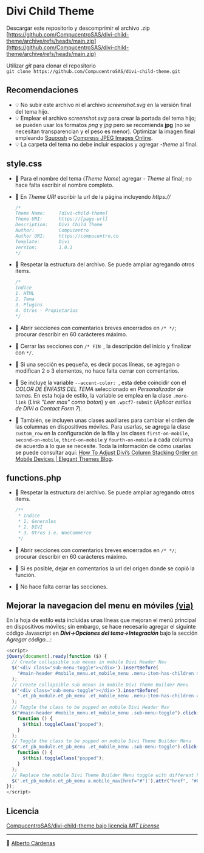 # Divi Child Theme

Descargar este repositorio y descomprimir el archivo .zip  
[https://github.com/CompucentroSAS/divi-child-theme/archive/refs/heads/main.zip](https://github.com/CompucentroSAS/divi-child-theme/archive/refs/heads/main.zip)

Utilizar _git_ para clonar el repositorio  
`git clone https://github.com/CompucentroSAS/divi-child-theme.git`

## Recomendaciones

- 💡 No subir este archivo ni el archivo _screenshot.svg_ en la versión final del tema hijo.
- 💡 Emplear el archivo _screenshot.svg_ para crear la portada del tema hijo; se pueden usar los formatos _png_ y _jpg_ pero se recomienda **jpg** (no se necesitan transparencian y el peso es menor). Optimizar la imagen final empleando [Squoosh](https://squoosh.app/) o [Compress JPEG Images Online](https://compressjpeg.com/).
- 💡 La carpeta del tema no debe incluir espacios y agregar _-theme_ al final.

## style.css

- 🎨 Para el nombre del tema (_Theme Name_) agregar _- Theme_ al final; no hace falta escribir el nombre completo.
- 🎨 En _Theme URI_ escribir la url de la página incluyendo _https://_

  ```css
  /*
  Theme Name:     [divi-child-theme]
  Theme URI:      https://[page-url]
  Description:    Divi Child Theme
  Author:         Compucentro
  Author URI:     https://compucentro.co
  Template:       Divi
  Version:        1.0.1
  */
  ```

- 🎨 Respetar la estructura del archivo. Se puede ampliar agregando otros ítems.

  ```css
  /*
  Indice
  1. HTML
  2. Tema
  3. Plugins
  4. Otros - Propietarios
  */
  ```

- 🎨 Abrir secciones con comentarios breves encerrados en `/* */`; procurar describir en 60 carácteres máximo.
- 🎨 Cerrar las secciones con `/* FIN `, la descripción del inicio y finalizar con `*/`.
- 🎨 Si una sección es pequeña, es decir pocas líneas, se agregan o modifican 2 o 3 elementos, no hace falta cerrar con comentarios.
- 🎨 Se incluye la variable `--accent-color: `, esta debe coincidir con el _COLOR DE ÉNFASIS DEL TEMA_ seleccionado en _Personalizador de temas_. En esta hoja de estilo, la variable se emplea en la clase `.more-link` (_Link "Leer mas" como boton_) y en `.wpcf7-submit` (_Aplicar estilos de DIVI a Contact Form 7_).
- 🎨 También, se incluyen unas clases auxiliares para cambiar el orden de las columnas en dispositivos móviles. Para usarlas, se agrega la clase `custom_row` en la configuración de la fila y las clases `first-on-mobile`, `second-on-mobile`, `third-on-mobile` y `fourth-on-mobile` a cada columna de acuerdo a lo que se necesite. Toda la información de cómo usarlas se puede consultar aquí: [How To Adjust Divi’s Column Stacking Order on Mobile Devices | Elegant Themes Blog](https://www.elegantthemes.com/blog/divi-resources/how-to-change-divis-column-stacking-order-on-mobile-devices).

## functions.php

- 🚀 Respetar la estructura del archivo. Se puede ampliar agregando otros ítems.

  ```php
  /**
   * Indice
   * 1. Generales
   * 2. DIVI
   * 3. Otros i.e. WooCommerce
   */
  ```

- 🚀 Abrir secciones con comentarios breves encerrados en `/* */`; procurar describir en 60 carácteres máximo.
- 🚀 Si es posible, dejar en comentarios la url del origen donde se copió la función.
- 🚀 No hace falta cerrar las secciones.

## Mejorar la navegacion del menu en móviles [(via)](https://gist.github.com/Garconis/a3855dbd7bfb7eeaebe1601d11b33979)

En la hoja de estilo está incluidas unas líneas que mejoran el menú principal en dispositivos móviles; sin embargo, se hace necesario agregar el siguinte código Javascript en **_Divi->Opciones del tema->Integración_** bajo la sección _Agregar código..._:

```js
<script>
jQuery(document).ready(function ($) {
  // Create collapsible sub menus in mobile Divi Header Nav
  $('<div class="sub-menu-toggle"></div>').insertBefore(
    "#main-header #mobile_menu.et_mobile_menu .menu-item-has-children > a"
  );
  // Create collapsible sub menus in mobile Divi Theme Builder Menu
  $('<div class="sub-menu-toggle"></div>').insertBefore(
    ".et_pb_module.et_pb_menu .et_mobile_menu .menu-item-has-children > a"
  );
  // Toggle the class to be popped on mobile Divi Header Nav
  $("#main-header #mobile_menu.et_mobile_menu .sub-menu-toggle").click(
    function () {
      $(this).toggleClass("popped");
    }
  );
  // Toggle the class to be popped on mobile Divi Theme Builder Menu
  $(".et_pb_module.et_pb_menu .et_mobile_menu .sub-menu-toggle").click(
    function () {
      $(this).toggleClass("popped");
    }
  );
  // Replace the mobile Divi Theme Builder Menu toggle with different href other than # hash, to prevent scroll to top on sub-menu-toggle clicks
  $('.et_pb_module.et_pb_menu a.mobile_nav[href="#"]').attr("href", "#0");
});
</script>
```

## Licencia

[CompucentroSAS/divi-child-theme bajo licencia _MIT License_](https://github.com/CompucentroSAS/divi-child-theme/blob/main/LICENSE)

---

🖖 [Alberto Cárdenas](https://albertocardenas.co)
